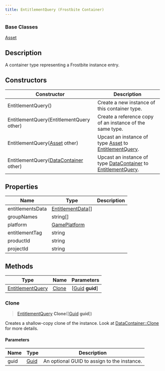 ```yaml
---
title: EntitlementQuery (Frostbite Container)
---
```

### Base Classes

[Asset](Asset)

## Description

A container type representing a Frostbite instance entry.

## Constructors

| Constructor                                                                 | Description                                                                                                             |
| --------------------------------------------------------------------------- | ----------------------------------------------------------------------------------------------------------------------- |
| EntitlementQuery()                                                          | Create a new instance of this container type.                                                                           |
| EntitlementQuery(EntitlementQuery other)                                    | Create a reference copy of an instance of the same type.                                                                |
| EntitlementQuery([Asset](Asset) other)                                      | Upcast an instance of type [Asset](Asset) to [EntitlementQuery](EntitlementQuery).                                      |
| EntitlementQuery([DataContainer](/vext/ref/cls/shr/datacontainer) other) | Upcast an instance of type [DataContainer](/vext/ref/cls/shr/datacontainer) to [EntitlementQuery](EntitlementQuery). |

## Properties

| Name             | Type                                   | Description |
| ---------------- | -------------------------------------- | ----------- |
| entitlementsData | [EntitlementData](EntitlementData)\[\] |             |
| groupNames       | string\[\]                             |             |
| platform         | [GamePlatform](GamePlatform)           |             |
| entitlementTag   | string                                 |             |
| productId        | string                                 |             |
| projectId        | string                                 |             |

## Methods

| Type                                 | Name            | Parameters                                     |
| ------------------------------------ | --------------- | ---------------------------------------------- |
| [EntitlementQuery](EntitlementQuery) | [Clone](#clone) | \[[Guid](/vext/ref/cls/shr/guid) **guid**\] |

### Clone

> [EntitlementQuery](EntitlementQuery) **Clone**(\[[Guid](/vext/ref/cls/shr/guid) **guid**\])

Creates a shallow-copy clone of the instance. Look at [DataContainer::Clone](/vext/ref/cls/shr/datacontainer#clone) for more details.

#### Parameters

| Name | Type         | Description                                 |
| ---- | ------------ | ------------------------------------------- |
| guid | [Guid](Guid) | An optional GUID to assign to the instance. |
